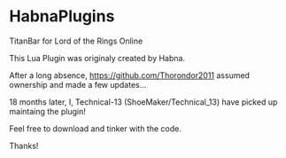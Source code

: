# HabnaPlugins
TitanBar for Lord of the Rings Online


This Lua Plugin was originaly created by Habna.

After a long absence, https://github.com/Thorondor2011 assumed ownership and made a few updates...

18 months later, I, Technical-13 (ShoeMaker/Technical_13) have picked up maintaing the plugin!


Feel free to download and tinker with the code.

Thanks!
